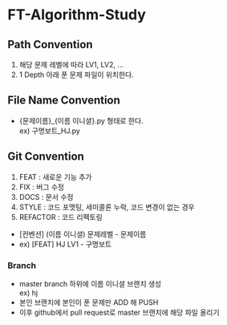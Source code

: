 # FT-Algorithm-Study

## Path Convention
1. 해당 문제 레벨에 따라 LV1, LV2, ...
2. 1 Depth 아래 푼 문제 파일이 위치한다.

## File Name Convention
* {문제이름}_{이름 이니셜}.py 형태로 한다.  
    ex) 구명보트_HJ.py

## Git Convention
1. FEAT : 새로운 기능 추가
2. FIX : 버그 수정
3. DOCS : 문서 수정
4. STYLE : 코드 포맷팅, 세미콜론 누락, 코드 변경이 없는 경우
5. REFACTOR : 코드 리펙토링  

* [컨벤션] (이름 이니셜) 문제레벨 - 문제이름
* ex) [FEAT] HJ LV1 - 구명보트

### Branch
* master branch 하위에 이름 이니셜 브랜치 생성  
    ex) hj
* 본인 브랜치에 본인이 푼 문제만 ADD 해 PUSH
* 이후 github에서 pull request로 master 브랜치에 해당 파일 올리기